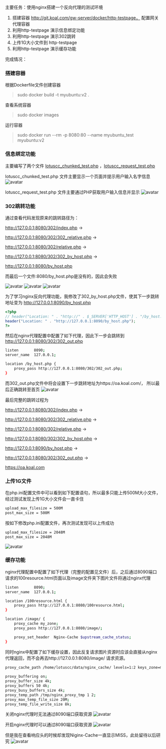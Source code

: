

主要任务：使用nginx搭建一个反向代理的测试环境
1.  搭建容器 http://git.koal.com/gw-server/docker/http-testpage， 配置网关代理容器
2.  利用http-testpage 演示信息绑定功能
3.  利用http-testpage 演示302跳转
4.  上传1G大小文件到 http-testpage
5.  利用http-testpage 演示缓存功能


完成情况：

### 搭建容器

根据Dockerfile文件创建容器
> sudo docker build -t myubuntu:v2 .

查看系统容器
> sudo docker images

运行容器
> sudo docker run --rm -p 8080:80 --name myubuntu_test myubuntu:v2

### 信息绑定功能

主要编写了两个文件 [lotuscc_chunked_test.php](../http-testpage_Nginx/http-testpage-master/www/lotuscc_chunked_test.php) ，[lotuscc_request_test.php](../http-testpage_Nginx/http-testpage-master/www/lotuscc_request_test.php)

lotuscc_chunked_test.php 文件主要显示一个页面并提示用户输入名字信息
![avatar](http://git.koal.com/zhangpengli/newborn_learning/-/raw/http-testpage_Nginx/http-testpage_Nginx/img/1.PNG)

lotuscc_request_test.php 文件主要通过PHP获取用户输入信息并显示
![avatar](http://git.koal.com/zhangpengli/newborn_learning/-/raw/http-testpage_Nginx/http-testpage_Nginx/img/2.PNG)


### 302跳转功能

通过查看代码发现原来的跳转路径为：

http://127.0.0.1:8080/302/index.php ->

http://127.0.0.1:8080/302/302_relative.php ->

http://127.0.0.1:8080/302/relative.php ->

http://127.0.0.1:8080/302/302_by_host.php ->

http://127.0.0.1:8080/by_host.php

而最后一个文件:8080/by_host.php是没有的，因此会失败


![avatar](http://git.koal.com/zhangpengli/newborn_learning/-/raw/http-testpage_Nginx/http-testpage_Nginx/img/3.PNG)
![avatar](http://git.koal.com/zhangpengli/newborn_learning/-/raw/http-testpage_Nginx/http-testpage_Nginx/img/4.PNG)
![avatar](http://git.koal.com/zhangpengli/newborn_learning/-/raw/http-testpage_Nginx/http-testpage_Nginx/img/6.PNG)

为了学习nginx反向代理功能，我修改了302_by_host.php文件，使其下一步跳转地址变为 http://127.0.0.1:8090/by_host.php

```PHP
<?php
// header("Location: " . "http://" . $_SERVER['HTTP_HOST'] . "/by_host.php");
header("Location: " . "http://127.0.0.1:8090/by_host.php");
?>
```

然后在nginx代理配置中配置了如下代理，因此下一步会跳转到 http://127.0.0.1:8080/302/302_out.php

```bash
listen       8090;
server_name  127.0.0.1;

location /by_host.php {
    proxy_pass http://127.0.0.1:8080/302/302_out.php;
}
```

而302_out.php文件中将会设置下一步跳转地址为https://oa.koal.com/， 所以最后正确跳转至首页
![avatar](http://git.koal.com/zhangpengli/newborn_learning/-/raw/http-testpage_Nginx/http-testpage_Nginx/img/7.PNG)

最后完整的跳转过程为

http://127.0.0.1:8080/302/index.php  ->

http://127.0.0.1:8080/302/302_relative.php ->

http://127.0.0.1:8080/302/relative.php ->

http://127.0.0.1:8080/302/302_by_host.php ->

http://127.0.0.1:8090/by_host.php ->

http://127.0.0.1:8080/302/302_out.php ->

https://oa.koal.com


### 上传1G文件
在php.ini配置文件中可以看到如下配置语句，所以最多只能上传500M大小文件，经过测试发现上传1G大小文件会一直卡住
```bash
upload_max_filesize = 500M
post_max_size = 500M
```

按如下修改php.ini配置文件，再次测试发现可以上传成功
```bash
upload_max_filesize = 2048M
post_max_size = 2048M
```
![avatar](http://git.koal.com/zhangpengli/newborn_learning/-/raw/http-testpage_Nginx/http-testpage_Nginx/img/uploadFile.PNG)

### 缓存功能

nginx代理配置中配置了如下代理（完整的配置见文件）后，之后通过8090端口请求的100resource.html页面以及image文件夹下图片文件将通过nginx代理

```bash
listen       8090;
server_name  127.0.0.1;

location /100resource.html {
    proxy_pass http://127.0.0.1:8080/100resource.html;
}

location /image/ {
    proxy_cache my_zone;
    proxy_pass http://127.0.0.1:8080/image/;

    proxy_set_header  Nginx-Cache $upstream_cache_status;
}
```

同时nginx中配置了如下缓存设置，因此反复请求图片资源时应该会直接从nginx代理返回，而不会再去http://127.0.0.1:8080/image/ 请求资源。

```bash
proxy_cache_path /home/lotuscc/data/nginx_cache/ levels=1:2 keys_zone=my_zone:10m inactive=300s max_size=5g;
    
proxy_buffering on;
proxy_buffer_size 4k;
proxy_buffers 50 4k;
proxy_busy_buffers_size 4k;
proxy_temp_path /tmp/nginx_proxy_tmp 1 2;
proxy_max_temp_file_size 20M;
proxy_temp_file_write_size 8k;
```

关闭nginx代理时无法通过8090端口获取资源
![avatar](http://git.koal.com/zhangpengli/newborn_learning/-/raw/http-testpage_Nginx/http-testpage_Nginx/img/8.PNG)


开启nginx代理时可以通过8090端口获取资源
![avatar](http://git.koal.com/zhangpengli/newborn_learning/-/raw/http-testpage_Nginx/http-testpage_Nginx/img/9.PNG)

但是我在查看响应头的时候却发现Niginx-Cache一直显示MISS，此处留待以后研究
![avatar](http://git.koal.com/zhangpengli/newborn_learning/-/raw/http-testpage_Nginx/http-testpage_Nginx/img/nginx_missPNG.PNG)
